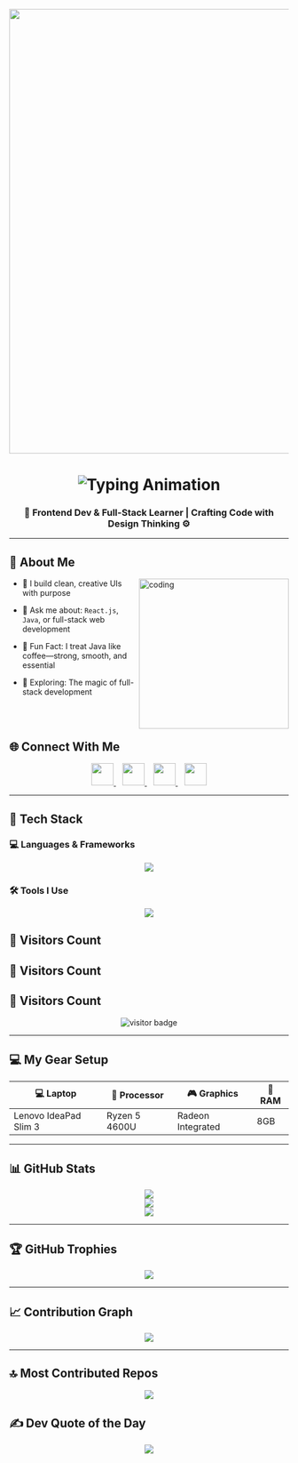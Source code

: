 <p align="center">
  <img src="https://camo.githubusercontent.com/d8bbfe1b86717980b96ff81f7e9440948039aafaa016bdc33291fb8f2bc008c4/687474703a2f2f7777772e7072616d756b686469676974616c2e636f6d2f77702d636f6e74656e742f75706c6f6164732f323031382f30372f4e65772d504e432d416e696d617465642d42616e6e6572732e676966" width="800" height="auto" />
</p>

<h1 align="center">
  <img src="https://readme-typing-svg.herokuapp.com?font=Fira+Code&size=25&duration=3000&pause=1000&center=true&vCenter=true&width=500&lines=Hi+I'm+Vignesh+Aravindh!;Full+Stack+Web+Developer;Exploring+Java+%26+React.js;Coding+with+Creativity+%F0%9F%9A%80" alt="Typing Animation" />
</h1>

<h3 align="center">
  <strong>🚀 Frontend Dev & Full-Stack Learner | Crafting Code with Design Thinking ⚙️</strong>
</h3>

---

## 🧠 About Me

<img align="right" alt="coding" width="270" src="https://cdn.dribbble.com/users/1162077/screenshots/3848914/programmer.gif">

- 🎯 I build clean, creative UIs with purpose  

- 💬 Ask me about: `React.js`, `Java`, or full-stack web development  

- 🤖 Fun Fact: I treat Java like coffee—strong, smooth, and essential  

- 🧪 Exploring: The magic of full-stack development

<br><br>

## 🌐 Connect With Me

<p align="center">
  <a href="https://www.linkedin.com/in/vignesharavindh" target="_blank">
    <img src="https://skillicons.dev/icons?i=linkedin" width="40" height="40" />
  </a>&nbsp;&nbsp;
  <a href="mailto:vignesharavindh27@gmail.com" target="_blank">
    <img src="https://skillicons.dev/icons?i=gmail" width="40" height="40" />
  </a>&nbsp;&nbsp;
  <a href="https://github.com/aravindh-vignesh" target="_blank">
    <img src="https://skillicons.dev/icons?i=github" width="40" height="40" />
  </a>&nbsp;&nbsp;
  <a href="https://aravindh-vignesh.github.io/Portfolio/home.html" target="_blank">
    <img src="https://skillicons.dev/icons?i=webflow" width="40" height="40" />
  </a>
</p>


---

## 🧰 Tech Stack

### 💻 Languages & Frameworks
<p align="center">
  <img src="https://skillicons.dev/icons?i=html,css,js,react,redux,bootstrap,tailwind,java,python" />
</p>

### 🛠️ Tools I Use
<p align="center">
  <img src="https://skillicons.dev/icons?i=github,vscode,figma,mysql" />
</p>


## 👀 Visitors Count

## 👀 Visitors Count

## 👀 Visitors Count

<p align="center">
  <img src="https://visitor-badge.glitch.me/badge?page_id=Aravindh-vignesh.Aravindh-vignesh" alt="visitor badge"/>
</p>



---

## 💻 My Gear Setup

| 💻 Laptop              | 🧠 Processor     | 🎮 Graphics         | 🔋 RAM   |
|------------------------|------------------|---------------------|----------|
| Lenovo IdeaPad Slim 3  | Ryzen 5 4600U    | Radeon Integrated   | 8GB      |

---

## 📊 GitHub Stats

<p align="center">
  <img src="https://github-readme-stats.vercel.app/api?username=Aravindh-vignesh&theme=github_dark&hide_border=false&include_all_commits=true&count_private=true" />
  <br />
  <img src="https://streak-stats.demolab.com?user=Aravindh-vignesh&theme=github-dark&hide_border=false" />
  <br />
  <img src="https://github-readme-stats.vercel.app/api/top-langs/?username=Aravindh-vignesh&theme=github_dark&hide_border=false&layout=compact" />
</p>

---

## 🏆 GitHub Trophies

<p align="center">
  <img src="https://github-profile-trophy.vercel.app/?username=Aravindh-vignesh&theme=algolia&no-frame=false&no-bg=true&margin-w=15" />
</p>

---

## 📈 Contribution Graph

<p align="center">
  <img src="https://github-readme-activity-graph.vercel.app/graph?username=Aravindh-vignesh&theme=react-dark&bg_color=1d1d1d&color=00bcd4&line=00f5a0&point=f5a623&area=true&hide_border=true" />
</p>

---

## 🔝 Most Contributed Repos

<p align="center">
  <img src="https://github-contributor-stats.vercel.app/api?username=Aravindh-vignesh&limit=5&theme=dark&combine_all_yearly_contributions=true" />
</p>

## ✍️ Dev Quote of the Day

<p align="center">
  <img src="https://quotes-github-readme.vercel.app/api?type=horizontal&theme=dark" />
</p>

<!-- Proudly created with GPRM ( https://gprm.itsvg.in ) -->
